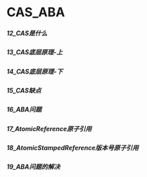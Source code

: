 CAS_ABA
========
##### 12_CAS是什么


##### 13_CAS底层原理-上


##### 14_CAS底层原理-下


##### 15_CAS缺点


##### 16_ABA问题


##### 17_AtomicReference原子引用


##### 18_AtomicStampedReference版本号原子引用


##### 19_ABA问题的解决


